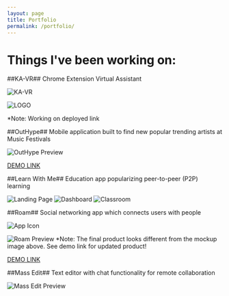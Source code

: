 ```yaml
---
layout: page
title: Portfolio
permalink: /portfolio/
---
```


# Things I've been working on: #

##KA-VR##
Chrome Extension Virtual Assistant

![KA-VR](http://i67.tinypic.com/m9riao.png)

![LOGO](http://i64.tinypic.com/63y7uw.png)

*Note: Working on deployed link

##OutHype##
Mobile application built to find new popular trending artists at Music Festivals

![OutHype Preview](https://s3.amazonaws.com/poly-screenshots.angel.co/Project/3d/330475/1918a69dd3850b210be11624b1051de1-original.png)

[DEMO LINK](http://bit.ly/29YmsUr)

##Learn With Me##
Education app popularizing peer-to-peer (P2P) learning

![Landing Page](http://i67.tinypic.com/10sde1s.png)
![Dashboard](http://i68.tinypic.com/1zvrc5t.png)
![Classroom](http://i64.tinypic.com/2yvqavk.png)

##Roam##
Social networking app which connects users with people

![App Icon](http://i68.tinypic.com/ojkxhj.png)

![Roam Preview](http://i64.tinypic.com/2r5eosg.png)
*Note: The final product looks different from the mockup image above. See demo link for updated product!

[DEMO LINK](http://bit.ly/29PWJlo)


##Mass Edit##
Text editor with chat functionality for remote collaboration

![Mass Edit Preview](http://i65.tinypic.com/2v0lhnc.png)
